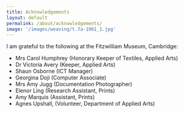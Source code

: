 ```yaml
---
title: Acknowledgements
layout: default
permalink: /about/acknowledgements/
image: '/images/weaving/t.7a-1961_1.jpg'
---
```


I am grateful to the following at the Fitzwilliam Museum, Cambridge:

* Mrs Carol Humphrey (Honorary Keeper of Textiles, Applied Arts)
* Dr Victoria Avery (Keeper, Applied Arts)
* Shaun Osborne (ICT Manager)
* Georgina Doji (Computer Associate)
* Mrs Amy Jugg (Documentation Photographer)
* Elenor Ling (Research Assistant, Prints)
* Amy Marquis (Assistant, Prints)
* Agnes Upshall, (Volunteer, Department of Applied Arts)
